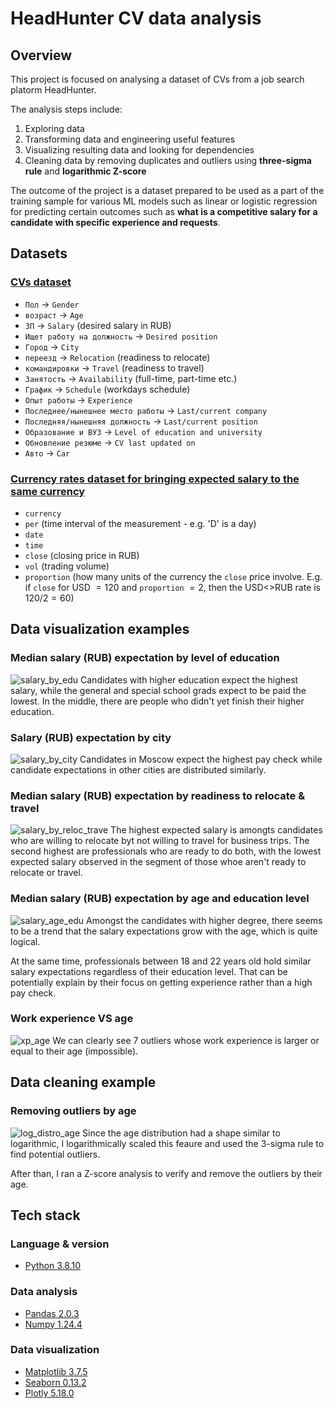 # HeadHunter CV data analysis

## Overview

This project is focused on analysing a dataset of CVs from a job search platorm HeadHunter.

The analysis steps include:

1. Exploring data
2. Transforming data and engineering useful features
3. Visualizing resulting data and looking for dependencies
4. Cleaning data by removing duplicates and outliers using **three-sigma rule** and **logarithmic Z-score**

The outcome of the project is a dataset prepared to be used as a part of the training sample for various ML models such as linear or logistic regression for predicting certain outcomes such as **what is a competitive salary for a candidate with specific experience and requests**.

## Datasets

### [CVs dataset](https://drive.google.com/file/d/1Kb78mAWYKcYlellTGhIjPI-bCcKbGuTn/view?usp=sharing)

- `Пол` -> `Gender`
- `возраст` -> `Age`
- `ЗП` -> `Salary` (desired salary in RUB)
- `Ищет работу на должность` -> `Desired position`
- `Город` -> `City`
- `переезд` -> `Relocation` (readiness to relocate)
- `командировки` -> `Travel` (readiness to travel)
- `Занятость` -> `Availability` (full-time, part-time etc.)
- `График` -> `Schedule` (workdays schedule)
- `Опыт работы` -> `Experience`
- `Последнее/нынешнее место работы` -> `Last/current company`
- `Последняя/нынешняя должность` -> `Last/current position`
- `Образование и ВУЗ` -> `Level of education and university`
- `Обновление резюме` -> `CV last updated on`
- `Авто` -> `Car`

### [Currency rates dataset for bringing expected salary to the same currency](https://lms-cdn.skillfactory.ru/assets/courseware/v1/15abf80f45a2f3e93c3274101b451c67/asset-v1:SkillFactory+DST-3.0+28FEB2021+type@asset+block/ExchangeRates.zip)

- `currency`
- `per` (time interval of the measurement - e.g. 'D' is a day)
- `date`
- `time`
- `close` (closing price in RUB)
- `vol` (trading volume)
- `proportion` (how many units of the currency the `close` price involve. E.g. if `close` for USD $= 120$ and `proportion` $= 2$, then the USD<>RUB rate is $120 / 2 = 60$)

## Data visualization examples

### Median salary (RUB) expectation by level of education

![salary_by_edu](images/salary_by_edu.png)
Candidates with higher education expect the highest salary, while the general and special school grads expect to be paid the lowest. In the middle, there are people who didn't yet finish their higher education.

### Salary (RUB) expectation by city

![salary_by_city](images/salary_by_city.png)
Candidates in Moscow expect the highest pay check while candidate expectations in other cities are distributed similarly.

### Median salary (RUB) expectation by readiness to relocate & travel

![salary_by_reloc_trave](images/salary_reloc_travel.png)
The highest expected salary is amongts candidates who are willing to relocate byt not willing to travel for business trips. The second highest are professionals who are ready to do both, with the lowest expected salary observed in the segment of those whoe aren't ready to relocate or travel.

### Median salary (RUB) expectation by age and education level

![salary_age_edu](images/salary_by_age_edu.png)
Amongst the candidates with higher degree, there seems to be a trend that the salary expectations grow with the age, which is quite logical.

At the same time, professionals between 18 and 22 years old hold similar salary expectations regardless of their education level. That can be potentially explain by their focus on getting experience rather than a high pay check.

### Work experience VS age

![xp_age](images/xp_age.png)
We can clearly see 7 outliers whose work experience is larger or equal to their age (impossible).

## Data cleaning example

### Removing outliers by age

![log_distro_age](images/log_distro_age.png)
Since the age distribution had a shape similar to logarithmic, I logarithmically scaled this feaure and used the 3-sigma rule to find potential outliers.

After than, I ran a Z-score analysis to verify and remove the outliers by their age.

## Tech stack

### Language & version

- [Python 3.8.10](https://www.python.org/downloads/release/python-3810/)

### Data analysis

- [Pandas 2.0.3](https://pandas.pydata.org/)
- [Numpy 1.24.4](https://numpy.org/)

### Data visualization

- [Matplotlib 3.7.5](https://matplotlib.org/)
- [Seaborn 0.13.2](https://seaborn.pydata.org/)
- [Plotly 5.18.0](https://plotly.com/)
